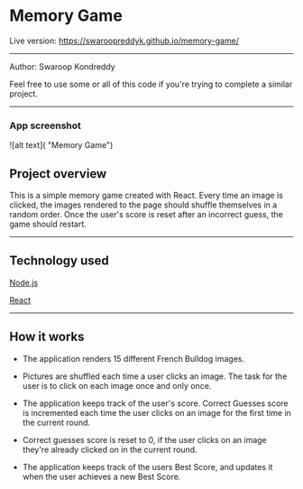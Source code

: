 <h1>Memory Game</h1>

Live version: https://swaroopreddyk.github.io/memory-game/

<hr></hr>

Author: Swaroop Kondreddy

Feel free to use some or all of this code if you're trying to complete a similar project.

<hr></hr>

<h3> App screenshot </h3>

![alt text]( "Memory Game")

<h2> Project overview</h2>
This is a simple memory game created with React. Every time an image is clicked, the images rendered to the page should shuffle themselves in a random order. Once the user's score is reset after an incorrect guess, the game should restart.

<hr></hr>

<h2>Technology used</h2>

[Node.js](https://nodejs.org/en/)

[React](https://reactjs.org/)

<hr></hr>

<h2>How it works</h2>

- The application renders 15 different French Bulldog images.

- Pictures are shuffled each time a user clicks an image. The task for the user is to click on each image once and only once.

- The application keeps track of the user's score. Correct Guesses score is incremented each time the user clicks on an image for the first time in the current round.

- Correct guesses score is reset to 0, if the user clicks on an image they're already clicked on in the current round.

- The application keeps track of the users Best Score, and updates it when the user achieves a new Best Score.
